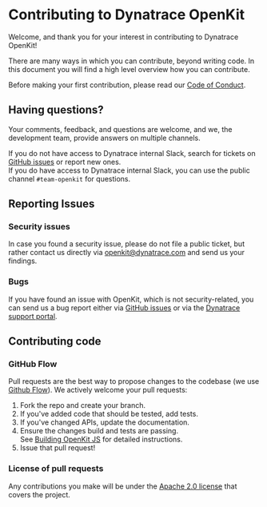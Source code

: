 # Contributing to Dynatrace OpenKit

Welcome, and thank you for your interest in contributing to Dynatrace OpenKit!

There are many ways in which you can contribute, beyond writing code. In this document you will find a high level overview how you can contribute.

Before making your first contribution, please read our [Code of Conduct][code_of_conduct].

## Having questions?

Your comments, feedback, and questions are welcome, and we, the development team, provide answers on multiple channels.

If you do not have access to Dynatrace internal Slack, search for tickets on [GitHub issues][gh-issues] or report new ones.  
If you do have access to Dynatrace internal Slack, you can use the public channel `#team-openkit` for questions.

## Reporting Issues

### Security issues

In case you found a security issue, please do not file a public ticket, but rather contact us directly
via [openkit@dynatrace.com][mail] and send us your findings.

### Bugs

If you have found an issue with OpenKit, which is not security-related, you can send us a bug report
either via [GitHub issues][gh-issues] or via the [Dynatrace support portal][dt-support].

## Contributing code

### GitHub Flow

Pull requests are the best way to propose changes to the codebase (we use [Github Flow][gh-flow]). We actively welcome your pull requests:

1. Fork the repo and create your branch.
2. If you've added code that should be tested, add tests.
3. If you've changed APIs, update the documentation.
4. Ensure the changes build and tests are passing.  
   See [Building OpenKit JS][building] for detailed instructions.
5. Issue that pull request!

### License of pull requests

Any contributions you make will be under the [Apache 2.0 license][license] that covers the project.

[mail]: mailto:openkit@dynatrace.com
[gh-issues]: https://github.com/Dynatrace/openkit-js/issues
[gh-flow]: https://guides.github.com/introduction/flow/index.html
[dt-support]: https://www.dynatrace.com/services-support/#get-support
[code_of_conduct]: ./CODE_OF_CONDUCT.md
[license]: ./LICENSE
[building]: ./development.md
